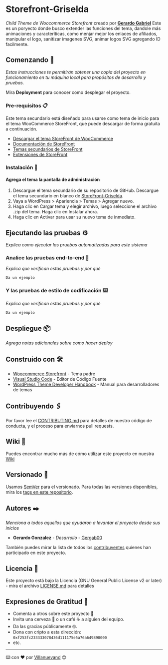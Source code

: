 # Storefront-Griselda

_Child Theme de Woocommerce Storefront_ creado por __[Gerardo Gabriel](http://curriculum.distribuidorariveragonzalez.com/)__ Este es un poryecto donde busco extender las funciones del tema, dandole más animaciones y caracteríticas, como menjar mejor los enlaces de afiliados, manipular el logo, sanitizar imagenes SVG, animar logos SVG agregando ID facilmente.

## Comenzando 🚀

_Estas instrucciones te permitirán obtener una copia del proyecto en funcionamiento en tu máquina local para propósitos de desarrollo y pruebas._

Mira **Deployment** para conocer como desplegar el proyecto.


### Pre-requisitos 📋

Este tema secundario está diseñado para usarse como tema de inicio para el tema WooCommerce StoreFront, que puede descargar de forma gratuita a continuación.

- [Descargar el tema StoreFront de WooCommerce](https://wordpress.org/themes/storefront/)
- [Documentación de StoreFront](http://docs.woocommerce.com/documentation/themes/storefront/)
- [Temas secundarios de StoreFront](https://woocommerce.com/product-category/themes/storefront-child-theme-themes/)
- [Extensiones de StoreFront](https://woocommerce.com/product-category/storefront-extensions/)

### Instalación 🔧

#### Agrega el tema la pantalla de administración

1. Descargue el tema secundario de su repositorio de GitHub. Descargue el tema secundario en blanco de [StoreFront-Griselda](https://github.com/Gergab00/Storefront-Griselda/archive/refs/heads/master.zip).
2. Vaya a WordPress > Apariencia > Temas > Agregar nuevo.
3. Haga clic en Cargar tema y elegir archivo, luego seleccione el archivo .zip del tema. Haga clic en Instalar ahora.
4. Haga clic en Activar para usar su nuevo tema de inmediato.

## Ejecutando las pruebas ⚙️

_Explica como ejecutar las pruebas automatizadas para este sistema_

### Analice las pruebas end-to-end 🔩

_Explica que verifican estas pruebas y por qué_

```
Da un ejemplo
```

### Y las pruebas de estilo de codificación ⌨️

_Explica que verifican estas pruebas y por qué_

```
Da un ejemplo
```

## Despliegue 📦

_Agrega notas adicionales sobre como hacer deploy_

## Construido con 🛠️

* [Woocommerce Storefront](https://wordpress.org/themes/storefront/) - Tema padre
* [Visual Studio Code](https://code.visualstudio.com/download) - Editor de Código Fuente
* [WordPress Theme Developer Handbook](https://developer.wordpress.org/themes/) - Manual para desarrolladores de temas

## Contribuyendo 🖇️

Por favor lee el [CONTRIBUTING.md](https://gist.github.com/villanuevand/xxxxxx) para detalles de nuestro código de conducta, y el proceso para enviarnos pull requests.

## Wiki 📖

Puedes encontrar mucho más de cómo utilizar este proyecto en nuestra [Wiki](https://github.com/tu/proyecto/wiki)

## Versionado 📌

Usamos [SemVer](http://semver.org/) para el versionado. Para todas las versiones disponibles, mira los [tags en este repositorio](https://github.com/tu/proyecto/tags).

## Autores ✒️

_Menciona a todos aquellos que ayudaron a levantar el proyecto desde sus inicios_

* **Gerardo Gonzalez** - *Desarrollo* - [Gergab00](https://github.com/Gergab00/)

También puedes mirar la lista de todos los [contribuyentes](https://github.com/your/project/contributors) quíenes han participado en este proyecto. 

## Licencia 📄

Este proyecto está bajo la Licencia (GNU General Public License v2 or later) - mira el archivo [LICENSE.md](LICENSE.md) para detalles

## Expresiones de Gratitud 🎁

* Comenta a otros sobre este proyecto 📢
* Invita una cerveza 🍺 o un café ☕ a alguien del equipo. 
* Da las gracias públicamente 🤓.
* Dona con cripto a esta dirección: `0xf253fc233333078436d111175e5a76a649890000`
* etc.



---
⌨️ con ❤️ por [Villanuevand](https://github.com/Villanuevand) 😊
